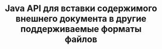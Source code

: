 ---
############################# Static ############################
layout: "auto-gen-gist"
draft: false
path: "ru/assembly/java/document/xltx"
otherformats: PDF HTML XPS TIFF MHTML TXT XAML EPUB SVG PS PCL XML OTT OXPS MD POT OTP DOC DOCX DOCM DOT DOTX DOTM RTF ODT OTT XLS XLT XLSX XLSM XLTM XLSB ODS PPT PPTX PPTM PPS PPSX PPSM  POTX POTM ODP EML EMLX MSG 

############################# Head ############################
head_title: "API Java : добавить содержимое внешнего документа в дополнительные форматы файлов XLTX"
head_description: "Java API GroupDocs.Assembly позволяет динамически вставлять содержимое внешнего документа в различные форматы файлов, такие как PDF, DOCX, RTF, XLSX, CSV, PPTX, EML, MSG и другие."

############################# Header ############################
title: "Java API для вставки содержимого внешнего документа в другие поддерживаемые форматы файлов"
description: "GroupDocs.Assembly для Java предоставляет функции для вставки содержимого внешнего документа в отчеты, электронные письма и различные поддерживаемые форматы файлов, такие как PDF, DOC, DOCX, XLSX, CSV, PPTX, EML, MSG и другие."

######################### Download Button #######################
button:
    enable: true

############################# About ############################
about:
    enable: true
    title: "Как вставить содержимое внешнего документа в другие популярные форматы файлов через Java?"
    content: |
       Документ или файл — это электронная или бумажная копия, содержащая информацию, которая может быть извлечена пользователем на более позднем этапе. Согласно Википедии, документ может быть структурирован, как табличные документы, списки, формы или научная диаграмма, частично структурирован, как книга или газетная статья, или неструктурирован, как рукописная заметка. GroupDocs.Assembly for Java — это очень полезный API, который позволяет разработчикам программного обеспечения создавать мощные приложения для автоматизации документов и составления отчетов. Он полностью поддерживает идентификацию и работу с многочисленными форматами документов, такими как PDF, Microsoft Word, листы Excel, PowerPoint, , HTML, электронная почта Outlook и многими другими. Он поддерживает множество расширенных функций для работы с отчетами, такими как управление элементами шаблона, отчеты в виде списков, отчеты в виде диаграмм, отчеты в виде таблиц и так далее. Кроме того, API также полностью поддерживает несколько расширенных функций, связанных с добавлением и изменением содержимого документов, таких как добавление содержимого на страницу документа, вставка данных в ячейки электронной таблицы, замена содержимого, добавление содержимого на слайд презентации и многое другое.

############################# content ############################
steps:
    enable: true
    block:
    - title_left: "Добавить содержимое внешнего файла в документ Word через Java"
      content_left: |
       GroupDocs.Assembly Java API помогает программистам выполнять задачи по работе с документами в своих собственных Java-приложениях. Он полностью поддерживает содержимое файла внешнего документа для различных типов типов документов. В следующем примере кода Java показано, как добавить содержимое внешнего файла в документ обработки Word с помощью всего пары строк кода.

      title_right: "Как вставить содержимое документа в файл XLTX"
      content_right: |
        * Установка шаблона исходного документа
        * Настройка отчета о целевом документе
        * Создайте экземпляр класса [DocumentAssembler](https://apireference.groupdocs.com/assembly/java/com.groupdocs.assembly/DocumentAssembler).
        * Вызовите [AssembleDocument](https://apireference.groupdocs.com/assembly/java/com.groupdocs.assembly/DocumentAssembler#assembleDocument-java.io.InputStream-java.io.OutputStream-com.groupdocs.assembly.LoadSaveOptions-com.groupdocs.assembly.DataSourceInfo...-) для сборки документа. Он поддерживает
          * Поток для чтения шаблона документа.
          * Поток для записи результирующего документа.
          * Задает дополнительные параметры для загрузки и сохранения документа.
          * Предоставляет информацию об объектах источника данных, которые будут использоваться.

      gisthash: "abb65f9e514add59870865121ed3c526"
      gistfile: "insert_documents_to_word_processing.java"

    - title_left: "Добавить содержимое внешнего файла в сообщения электронной почты через Java"
      content_left: |
       API Java GroupDocs.Assembly включает функциональные возможности для динамической вставки содержимого внешнего документа в несколько популярных форматов файлов документов и сообщений электронной почты. Приведенный ниже код Java показывает, как программисты могут добавлять содержимое внешнего документа в свои документы электронной почты без какого-либо внешнего приложения.

      title_right: "Как добавить содержимое файла в документ XLTX"
      content_right: |
        * Установка шаблона исходного документа
        * Настройка отчета о целевом документе
        * Создайте экземпляр класса [DocumentAssembler](https://apireference.groupdocs.com/assembly/java/com.groupdocs.assembly/DocumentAssembler).
        * Вызовите [AssembleDocument](https://apireference.groupdocs.com/assembly/java/com.groupdocs.assembly/DocumentAssembler#assembleDocument-java.io.InputStream-java.io.OutputStream-com.groupdocs.assembly.LoadSaveOptions-com.groupdocs.assembly.DataSourceInfo...-) для сборки документа. Он поддерживает
          * Поток для чтения шаблона документа.
          * Поток для записи результирующего документа.
          * Задает дополнительные параметры для загрузки и сохранения документа.
          * Предоставляет информацию об объектах источника данных, которые будут использоваться.

      gisthash: "b72d7608548993ffbe62f97c798ba021"
      gistfile: "Insert_dynamic_documents_to_emails.java"

    - title_left: "Системные Требования"
      content_left: |
       API GroupDocs.Assembly Java поддерживаются на всех основных платформах и операционных системах. Он может создавать документы в Microsoft Word, Excel, PowerPoint, Outlook, OpenOffice и более 50 других форматах. Полное руководство по системным требованиям см. на странице [системные требования](https://docs.groupdocs.com/assembly/java/system-requirements/). Перед выполнением приведенного ниже кода убедитесь, что на вашем компьютере установлены следующие предварительные компоненты. система:
         * Операционные системы: Microsoft Windows, Linux, MacOS
         * Поддержка версий Java: J2SE 7.0 (1.7), J2SE 8.0 (1.8) или выше
         * Получите последнюю версию Java API GroupDocs.Assembly от [Maven](https://mvnrepository.com/artifact/com.groupdocs/groupdocs-assembly/)
        
      title_right: "Зачем использовать GroupDocs.Assembly"
      content_right: |
        * Создание пользовательских документов из шаблонов.
        * Динамически прикреплять вложения электронной почты.
        * Для создания и автоматизации документов не требуется никакого дополнительного программного обеспечения.
        * Создает выходной документ на основе источника данных.
        * Динамически вставлять содержимое документа в отчет
        * Применение формулы во время сборки электронной таблицы.
        * Обеспечивает поддержку нескольких форматов данных
        * Поддержка последовательных операций с данными.

demos:
    enable: true
        

more_formats:
    enable: true


back_to_top:
    enable: true
---